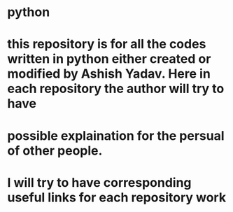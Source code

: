 # python
# this repository is for all the codes written in python either created or modified by Ashish Yadav. Here in each repository the author will try to have
# possible explaination for the persual of other people.
# I will try to have corresponding useful links for each repository work
